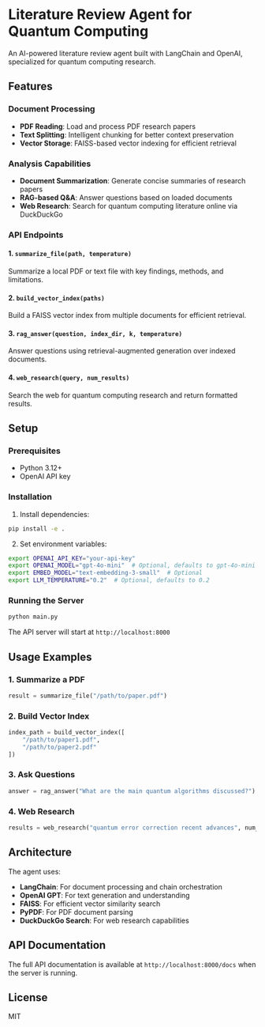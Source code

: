 # Literature Review Agent for Quantum Computing

An AI-powered literature review agent built with LangChain and OpenAI, specialized for quantum computing research.

## Features

### Document Processing
- **PDF Reading**: Load and process PDF research papers
- **Text Splitting**: Intelligent chunking for better context preservation
- **Vector Storage**: FAISS-based vector indexing for efficient retrieval

### Analysis Capabilities
- **Document Summarization**: Generate concise summaries of research papers
- **RAG-based Q&A**: Answer questions based on loaded documents
- **Web Research**: Search for quantum computing literature online via DuckDuckGo

### API Endpoints

#### 1. `summarize_file(path, temperature)`
Summarize a local PDF or text file with key findings, methods, and limitations.

#### 2. `build_vector_index(paths)`
Build a FAISS vector index from multiple documents for efficient retrieval.

#### 3. `rag_answer(question, index_dir, k, temperature)`
Answer questions using retrieval-augmented generation over indexed documents.

#### 4. `web_research(query, num_results)`
Search the web for quantum computing research and return formatted results.

## Setup

### Prerequisites
- Python 3.12+
- OpenAI API key

### Installation

1. Install dependencies:
```bash
pip install -e .
```

2. Set environment variables:
```bash
export OPENAI_API_KEY="your-api-key"
export OPENAI_MODEL="gpt-4o-mini"  # Optional, defaults to gpt-4o-mini
export EMBED_MODEL="text-embedding-3-small"  # Optional
export LLM_TEMPERATURE="0.2"  # Optional, defaults to 0.2
```

### Running the Server

```bash
python main.py
```

The API server will start at `http://localhost:8000`

## Usage Examples

### 1. Summarize a PDF
```python
result = summarize_file("/path/to/paper.pdf")
```

### 2. Build Vector Index
```python
index_path = build_vector_index([
    "/path/to/paper1.pdf",
    "/path/to/paper2.pdf"
])
```

### 3. Ask Questions
```python
answer = rag_answer("What are the main quantum algorithms discussed?")
```

### 4. Web Research
```python
results = web_research("quantum error correction recent advances", num_results=5)
```

## Architecture

The agent uses:
- **LangChain**: For document processing and chain orchestration
- **OpenAI GPT**: For text generation and understanding
- **FAISS**: For efficient vector similarity search
- **PyPDF**: For PDF document parsing
- **DuckDuckGo Search**: For web research capabilities

## API Documentation

The full API documentation is available at `http://localhost:8000/docs` when the server is running.

## License

MIT